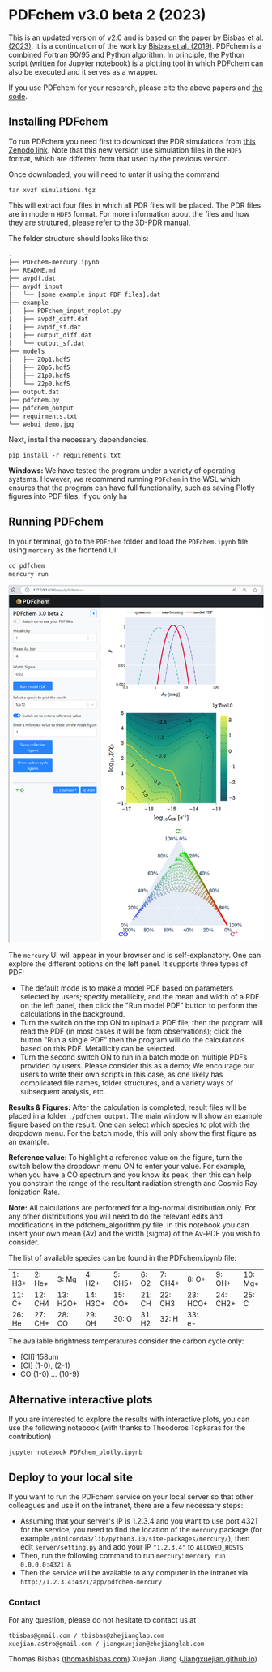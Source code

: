 # PDFchem v3.0 beta 2 (2023)

This is an updated version of v2.0 and is based on the paper by [Bisbas et al. (2023)](https://ui.adsabs.harvard.edu/abs/2023MNRAS.519..729B/abstract). It is a continuation of the work by [Bisbas et al. (2019)](https://ui.adsabs.harvard.edu/abs/2019MNRAS.485.3097B/abstract). PDFchem is a combined Fortran 90/95 and Python algorithm. In principle, the Python script (written for Jupyter notebook) is a plotting tool in which PDFchem can also be executed and it serves as a wrapper.

If you use PDFchem for your research, please cite the above papers and [the code](https://ui.adsabs.harvard.edu/abs/2022ascl.soft11014B/abstract).

## Installing PDFchem

To run PDFchem you need first to download the PDR simulations from [this Zenodo link](https://zenodo.org/record/7310833).
Note that this new version use simulation files in the `HDF5` format, which are different from that used by the previous version. 

Once downloaded, you will need to untar it using the command
```
tar xvzf simulations.tgz
```

This will extract four files in which all PDR files will be placed. The PDR files are in modern `HDF5` format. For more information about the files and how they are strutured, please refer to the [3D-PDR manual](https://uclchem.github.io/3DPDR_manual.pdf).

The folder structure should looks like this:
```
.
├── PDFchem-mercury.ipynb
├── README.md
├── avpdf.dat
├── avpdf_input
│   └── [some example input PDF files].dat
├── example
│   ├── PDFchem_input_noplot.py
│   ├── avpdf_diff.dat
│   ├── avpdf_sf.dat
│   ├── output_diff.dat
│   └── output_sf.dat
├── models
│   ├── Z0p1.hdf5
│   ├── Z0p5.hdf5
│   ├── Z1p0.hdf5
│   └── Z2p0.hdf5
├── output.dat
├── pdfchem.py
├── pdfchem_output
├── requirments.txt
└── webui_demo.jpg
```

Next, install the necessary dependencies.

```
pip install -r requirements.txt
```

**Windows:** We have tested the program under a variety of operating systems. However, we recommend running `PDFchem` in the WSL which ensures that the program can have full functionality, such as saving Plotly figures into PDF files. If you only ha

## Running PDFchem

In your terminal, go to the `PDFchem` folder and load the `PDFchem.ipynb` file  using `mercury` as the frontend UI:
```
cd pdfchem
mercury run
```

![webui_demo](web-ui.png)

The `mercury` UI will appear in your browser and is self-explanatory. One can explore the different options on the left panel. It supports three types of PDF:

- The default mode is to make a model PDF based on parameters selected by users; specify metallicity, and the mean and width of a PDF on the left panel, then click the "Run model PDF" button to perform the calculations in the background.
- Turn the switch on the top ON to upload a PDF file, then the program will read the PDF (in most cases it will be from observations); click the button "Run a single PDF" then the program will do the calculations based on this PDF. Metallicity can be selected.
- Turn the second switch ON to run in a batch mode on multiple PDFs provided by users. Please consider this as a demo; We encourage our users to write their own scripts in this case, as one likely has complicated file names, folder structures, and a variety ways of subsequent analysis, etc. 

**Results & Figures:**  After the calculation is completed, result files will be placed in a folder `./pdfchem_output`. The main window will show an example figure based on the result. One can select which species to plot with the dropdown menu. For the batch mode, this will only show the first figure as an example.

**Reference value**: To highlight a reference value on the figure, turn the switch below the dropdown menu ON to enter your value. For example, when you have a CO spectrum and you know its peak, then this can help you constrain the range of the resultant radiation strength and Cosmic Ray Ionization Rate.

**Note:** All calculations are performed for a log-normal distribution only. For any other distributions you will need to do the relevant edits and modifications in the pdfchem_algorithm.py file. In this notebook you can insert your own mean (Av) and the width (sigma) of the Av-PDF you wish to consider. 

The list of available species can be found in the PDFchem.ipynb file:

|||||||||||
|--------|---------|----------|---------|---------|-------|--------|---------|---------|-------|
| 1: H3+ | 2: He+  | 3: Mg    | 4: H2+  | 5: CH5+ | 6: O2 |7: CH4+ |8: O+    |9: OH+   |10: Mg+|
|11: C+  |12: CH4  |13: H2O+  |14: H3O+ |15: CO+  |21: CH |22: CH3 |23: HCO+ |24: CH2+ |25: C  | 
|26: He  |27: CH+  |28: CO    |29: OH   |30: O    |31: H2 |32: H   |33: e-   |         |       |

The available brightness temperatures consider the carbon cycle only:
- [CII] 158um
- [CI] (1-0), (2-1)
- CO (1-0) ... (10-9)

## Alternative interactive plots

If you are interested to explore the results with interactive plots, you can use the following notebook (with thanks to Theodoros Topkaras for the contribution)
```
jupyter notebook PDFchem_plotly.ipynb
```

## Deploy to your local site

If you want to run the PDFchem service on your local server so that other colleagues and use it on the intranet, there are a few necessary steps:

- Assuming that your server's IP is 1.2.3.4 and you want to use port 4321 for the service, you need to find the location of the `mercury` package (for example `/miniconda3/lib/python3.10/site-packages/mercury/`), then edit `server/setting.py` and add your IP `"1.2.3.4"` to `ALLOWED_HOSTS`
- Then, run the following command to run `mercury`:
  ```mercury run 0.0.0.0:4321 &```
- Then the service will be available to any computer in the intranet via `http://1.2.3.4:4321/app/pdfchem-mercury`

### Contact

For any question, please do not hesitate to contact us at 
```
tbisbas@gmail.com / tbisbas@zhejianglab.com
xuejian.astro@gmail.com / jiangxuejian@zhejianglab.com
```

Thomas Bisbas ([thomasbisbas.com](http://thomasbisbas.com))
Xuejian Jiang ([Jiangxuejian.github.io](Jiangxuejian.github.io))

